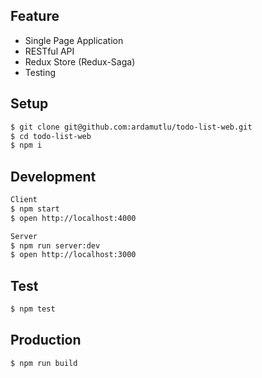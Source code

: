 ## Feature
- Single Page Application
- RESTful API
- Redux Store (Redux-Saga)
- Testing

## Setup

```sh
$ git clone git@github.com:ardamutlu/todo-list-web.git
$ cd todo-list-web
$ npm i
```

## Development

```sh
Client
$ npm start
$ open http://localhost:4000

Server
$ npm run server:dev
$ open http://localhost:3000
```

## Test

```sh
$ npm test
```

## Production

```sh
$ npm run build 
```

